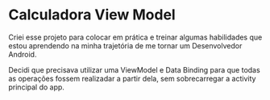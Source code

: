 # Calculadora View Model

Criei esse projeto para colocar em prática e treinar algumas habilidades que estou aprendendo na minha trajetória de me tornar um Desenvolvedor Android.

Decidi que precisava utilizar uma ViewModel e Data Binding para que todas as operações fossem realizadar a partir dela, sem sobrecarregar a activity principal do app.
